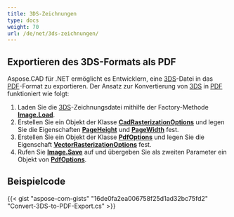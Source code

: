 ```yaml
---
title: 3DS-Zeichnungen
type: docs
weight: 70
url: /de/net/3ds-zeichnungen/
---
```


## **Exportieren des 3DS-Formats als PDF**

Aspose.CAD für .NET ermöglicht es Entwicklern, eine [3DS](https://docs.fileformat.com/3d/3ds/)-Datei in das [PDF](https://docs.fileformat.com/pdf/)-Format zu exportieren. Der Ansatz zur Konvertierung von [3DS](https://docs.fileformat.com/3d/3ds/) in [PDF](https://docs.fileformat.com/pdf/) funktioniert wie folgt:

1. Laden Sie die [3DS](https://docs.fileformat.com/3d/3ds/)-Zeichnungsdatei mithilfe der Factory-Methode [**Image.Load**](https://reference.aspose.com/cad/net/aspose.cad.image/load/methods/2).
1. Erstellen Sie ein Objekt der Klasse [**CadRasterizationOptions**](https://reference.aspose.com/cad/net/aspose.cad.imageoptions/cadrasterizationoptions) und legen Sie die Eigenschaften [**PageHeight**](https://reference.aspose.com/cad/net/aspose.cad.imageoptions/vectorrasterizationoptions/properties/pageheight) und [**PageWidth**](https://reference.aspose.com/cad/net/aspose.cad.imageoptions/vectorrasterizationoptions/properties/pagewidth) fest.
1. Erstellen Sie ein Objekt der Klasse [**PdfOptions**](https://reference.aspose.com/cad/net/aspose.cad.imageoptions/pdfoptions) und legen Sie die Eigenschaft [**VectorRasterizationOptions**](https://reference.aspose.com/cad/net/aspose.cad.imageoptions/vectorrasterizationoptions) fest.
1. Rufen Sie [**Image.Save**](https://reference.aspose.com/cad/net/aspose.cad/image/methods/save/index) auf und übergeben Sie als zweiten Parameter ein Objekt von [**PdfOptions**](https://reference.aspose.com/cad/net/aspose.cad.imageoptions/pdfoptions).

## Beispielcode

{{< gist "aspose-com-gists" "16de0fa2ea006758f25d1ad32bc75fd2" "Convert-3DS-to-PDF-Export.cs" >}}
